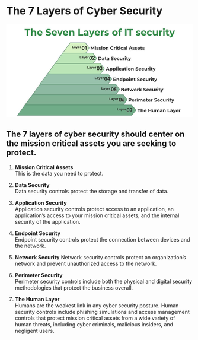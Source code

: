 # The 7 Layers of Cyber Security

![The 7 Layers of Cyber Security](<The 7 Layers of Cyber Security.jpeg>)

## The 7 layers of cyber security should center on the mission critical assets you are seeking to protect.

1. **Mission Critical Assets**  
   This is the data you need to protect.

2. **Data Security**  
   Data security controls protect the storage and transfer of data.

3. **Application Security**  
   Application security controls protect access to an application, an application’s access to your mission critical assets, and the internal security of the application.

4. **Endpoint Security**  
   Endpoint security controls protect the connection between devices and the network.

5. **Network Security** 
   Network security controls protect an organization’s network and prevent unauthorized access to the network.

6. **Perimeter Security**  
   Perimeter security controls include both the physical and digital security methodologies that protect the business overall.

7. **The Human Layer**  
   Humans are the weakest link in any cyber security posture. Human security controls include phishing simulations and access management controls that protect mission critical assets from a wide variety of human threats, including cyber criminals, malicious insiders, and negligent users.